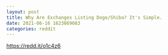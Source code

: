 ```yaml
--- 
layout: post 
title: Why Are Exchanges Listing Doge/Shiba? It's Simple. 
date: 2021-06-16 1623869083 
categories: reddit 
--- 
```

https://redd.it/o1c4z6